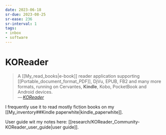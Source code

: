 ```yaml
---
date: 2023-06-18
sr-due: 2023-08-25
sr-ease: 236
sr-interval: 1
tags:
- inbox
- software
---
```


# KOReader

> A [[My_read_books|e-book]] reader application supporting
> [[Portable_document_format_PDF]], DjVu, EPUB, FB2 and many more formats,
> running on Cervantes, **Kindle**, Kobo, PocketBook and Android devices.\
> — <cite>[KOReader](http://koreader.rocks/)</cite>

I frequently use it to read mostly fiction books on my
[[My_inventory##Kindle paperwhite|kindle_paperwhite]].

User guide wit my notes here: [[research/KOReader_Community-KOReader_user_guide|user guide]].
